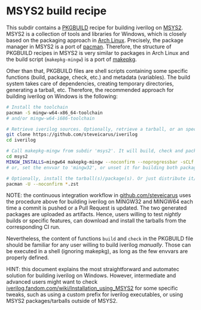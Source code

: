 # MSYS2 build recipe

This subdir contains a [PKGBUILD](https://wiki.archlinux.org/index.php/PKGBUILD) recipe for building iverilog on [MSYS2](https://www.msys2.org/). MSYS2 is a collection of tools and libraries for Windows, which is closely based on the packaging approach in [Arch Linux](https://www.archlinux.org/). Precisely, the package manager in MSYS2 is a port of [pacman](https://wiki.archlinux.org/index.php/pacman). Therefore, the structure of PKGBUILD recipes in MSYS2 is very similar to packages in Arch Linux and the build script (`makepkg-mingw`) is a port of [makepkg](https://wiki.archlinux.org/index.php/makepkg).

Other than that, PKGBUILD files are shell scripts containing some specific functions (build, package, check, etc.) and metadata (variables). The build system takes care of dependencies, creating temporary directories, generating a tarball, etc. Therefore, the recommended approach for building iverilog on Windows is the following:

```sh
# Install the toolchain
pacman -S mingw-w64-x86_64-toolchain
# and/or mingw-w64-i686-toolchain

# Retrieve iverilog sources. Optionally, retrieve a tarball, or an specific branch/version.
git clone https://github.com/steveicarus/iverilog
cd iverilog

# Call makepkg-mingw from subdir 'msys2'. It will build, check and package iverilog.
cd msys2
MINGW_INSTALLS=mingw64 makepkg-mingw --noconfirm --noprogressbar -sCLf
# or, set the envvar to 'mingw32', or unset it for building both packages at the same time

# Optionally, install the tarball(s)/package(s). Or just distribute it/them.
pacman -U --noconfirm *.zst
```

NOTE: the continuous integration workflow in [github.com/steveicarus](https://github.com/steveicarus) uses the procedure above for building iverilog on MINGW32 and MINGW64 each time a commit is pushed or a Pull Request is updated. The two generated packages are uploaded as artifacts. Hence, users willing to test *nightly* builds or specific features, can download and install the tarballs from the corresponding CI run.

Nevertheless, the content of functions `build` and `check` in the PKGBUILD file should be familiar for any user willing to build iverilog *manually*. Those can be executed in a shell (ignoring makepkg), as long as the few envvars are properly defined.

HINT: this document explains the most straightforward and automatec solution for building iverilog on Windows. However, intermediate and advanced users might want to check [iverilog.fandom.com/wiki/Installation_using_MSYS2](https://iverilog.fandom.com/wiki/Installation_using_MSYS2) for some specific tweaks, such as using a custom prefix for iverilog executables, or using MSYS2 packages/tarballs outside of MSYS2.
